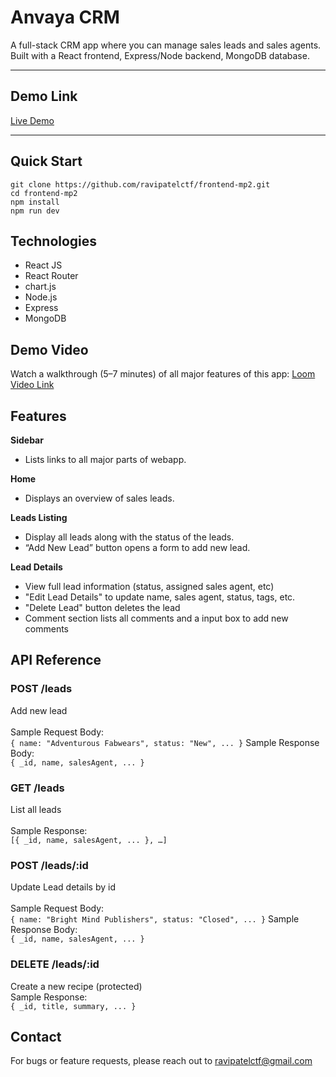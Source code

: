 # Anvaya CRM

A full-stack CRM app where you can manage sales leads and sales agents. 
Built with a React frontend, Express/Node backend, MongoDB database.

---

## Demo Link

[Live Demo](https://drive.google.com/drive/folders/1yDD9mhJzygoMbtzXZZC14kA7ukLaHFED?usp=sharing)  

---

## Quick Start

```
git clone https://github.com/ravipatelctf/frontend-mp2.git
cd frontend-mp2
npm install
npm run dev
```

## Technologies
- React JS
- React Router
- chart.js
- Node.js
- Express
- MongoDB

## Demo Video
Watch a walkthrough (5–7 minutes) of all major features of this app:
[Loom Video Link](https://drive.google.com/drive/folders/1OgSBxnrevRFsLiCMaXhPz7bwGXDh-lrP?usp=drive_link)

## Features

**Sidebar**
- Lists links to all major parts of webapp.

**Home**
- Displays an overview of sales leads.

**Leads Listing**
- Display all leads along with the status of the leads.
- “Add New Lead” button opens a form to add new lead.

**Lead Details**
- View full lead information (status, assigned sales agent, etc)
- "Edit Lead Details" to update name, sales agent, status, tags, etc.
- "Delete Lead" button deletes the lead
- Comment section lists all comments and a input box to add new comments

## API Reference

### **POST	/leads**<br>	 
Add new lead<br>	 
Sample Request Body:<br>
```{ name: "Adventurous Fabwears", status: "New", ... }```
Sample Response Body:<br>
```{ _id, name, salesAgent, ... }```

### **GET	/leads**<br>	 
List all leads<br>	 
Sample Response:<br>
```[{ _id, name, salesAgent, ... }, …]```

### **POST	/leads/:id**<br>	 	
Update Lead details by id<br>		
Sample Request Body:<br>
```{ name: "Bright Mind Publishers", status: "Closed", ... }```
Sample Response Body:<br>
```{ _id, name, salesAgent, ... }```

### **DELETE	/leads/:id**<br> 	
Create a new recipe (protected)<br>	
Sample Response:<br>
```{ _id, title, summary, ... }```

## Contact
For bugs or feature requests, please reach out to ravipatelctf@gmail.com